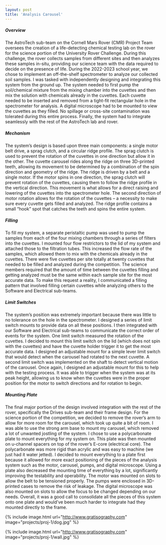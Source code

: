 ```yaml
---
layout: post
title: 'Analysis Carousel'
---
```

##### Overview
The AstroTech sub-team on the Cornell Mars Rover (CMR) Project Team oversees the creation of a life-detecting chemical testing lab on the rover for the science portion of the University Rover Challenge. During this challenge, the rover collects samples from different sites and then analyzes these samples in-situ, providing our science team with the data required to decide on the presence of life. During the 2022-2023 school year, we chose to implement an off-the-shelf spectrometer to analyze our collected soil samples. I was tasked with independently designing and integrating this system from the ground up.
The system needed to first pump the soil/chemical mixture from the mixing chamber into the cuvettes and then mix the solution with chemicals already in the cuvettes. Each cuvette needed to be inserted and removed from a tight-fit rectangular hole in the spectrometer for analysis. A digital microscope had to be mounted to view the cuvettes as they filled. No spillage or cross-site contamination was tolerated during this entire process. Finally, the system had to integrate seamlessly with the rest of the AstroTech lab and rover.
##### Mechanism
The system’s design is based upon three main components: a single motor belt drive, a sprag clutch, and a circular ridge profile. The sprag clutch is used to prevent the rotation of the cuvettes in one direction but allow it in the other. The cuvette carousel rides along the ridge on three 3D-printed teeth, allowing its movement to be determined by a combination of the spin direction and geometry of the ridge. The ridge is driven by a belt and a single motor.
If the motor spins in one direction, the sprag clutch will prevent rotation of the cuvettes, causing them to follow the ridge profile in the vertical direction. This movement is what allows for a direct raising and lowering of the cuvettes into the spectrometer hole. 
The second direction of motor rotation allows for the rotation of the cuvettes – a necessity to make sure every cuvette gets filled and analyzed. The ridge profile contains a small “hook” spot that catches the teeth and spins the entire system.
##### Filling
To fill my system, a separate peristaltic pump was used to pump the samples from each of the four mixing chambers through a series of filters into the cuvettes. I mounted four flow restrictors to the lid of my system and attached those to the filtration tubes. This increased the flow rate of the samples, which allowed them to mix with the chemicals already in the cuvettes.
There were five cuvettes per site totally at twenty cuvettes that needed to be filled and analyzed during the competition. The science members required that the amount of time between the cuvettes filling and getting analyzed must be the same within each sample site for the most accurate data. To make this request a reality, I communicated a filling pattern that involved filling certain cuvettes while analyzing others to the Software and Electrical sub-teams.
##### Limit Switches
The system’s position was extremely important because there was little to no tolerance on the hole in the spectrometer. I designed a series of limit switch mounts to provide data on all these positions. I then integrated with our Software and Electrical sub-teams to communicate the correct order of events for the system. 
One limit switch measured the rotation of the cuvettes. I decided to mount this limit switch on the lid (which does not spin with the cuvettes) and have the cuvette holder trigger it to get the most accurate data. I designed an adjustable mount for a simple lever limit switch that would detect when the carousel had rotated to the next cuvette.
A second limit switch was implemented on the shaft to detect vertical motion of the carousel. Once again, I designed an adjustable mount for this to help with the testing process. It was able to trigger when the system was at its peak height, allowing us to know when the cuvettes were in the proper position for the motor to switch directions and for rotation to begin.
##### Mounting Plate
The final major portion of the design involved integration with the rest of the rover, specifically the Drives sub-team and their frame design. For the science portion of the competition, we decided to remove the rover’s arm to allow for more room for the carousel, which took up quite a bit of room. I was able to use the strong arm base to mount my carousel, which removed a lot of unwanted jostling of the system. I chose to use a polycarbonate plate to mount everything for my system on. This plate was then mounted on u-channel spacers on top of the rover’s E-core (electrical core). 
The polycarbonate was more rigid than acrylic and was easy to machine (we just had it water jetted). I decided to mount everything to a plate first because it allowed for more exact positioning of the pieces of the analysis system such as the motor, carousel, pumps, and digital microscope. Using a plate also decreased the mounting time of everything by a lot, significantly improving the testability and operability. 
The motor was mounted on slots to allow the belt to be tensioned properly. The pumps were enclosed in 3D-printed cases to remove the risk of leakage. The digital microscope was also mounted on slots to allow the focus to be changed depending on our needs. Overall, it was a good call to consolidate all the pieces of this system onto one plate and would’ve been much harder to integrate had they mounted directly to the frame.

{% include image.html url="http://www.gratisography.com" image="projects/proj-1/dog.jpg" %}

{% include image.html url="http://www.gratisography.com" image="projects/proj-1/wall.jpg" %}
